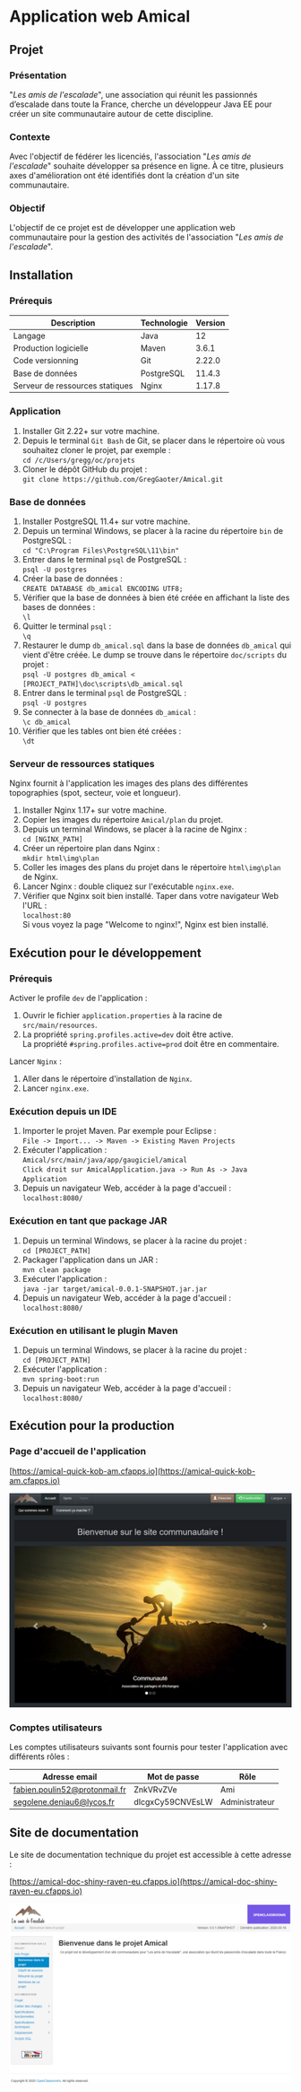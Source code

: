 # Application web Amical

## Projet

### Présentation

"*Les amis de l'escalade*", une association qui réunit les passionnés d’escalade dans toute la France, cherche un développeur Java EE pour créer un site communautaire autour de cette discipline.

### Contexte

Avec l'objectif de fédérer les licenciés, l'association "*Les amis de l'escalade*" souhaite développer sa présence en ligne. À ce titre, plusieurs axes d'amélioration ont été identifiés dont la création d'un site communautaire.

### Objectif

L'objectif de ce projet est de développer une application web communautaire pour la gestion des activités de l'association "*Les amis de l'escalade*".

## Installation

### Prérequis

| Description | Technologie | Version |
| --- | --- | --- |
| Langage | Java | 12 |
| Production logicielle | Maven | 3.6.1 |
| Code versionning | Git | 2.22.0 |
| Base de données | PostgreSQL | 11.4.3 |
| Serveur de ressources statiques | Nginx | 1.17.8 |

### Application

1.	Installer Git 2.22+ sur votre machine.
1.  Depuis le terminal `Git Bash` de Git, se placer dans le répertoire où vous souhaitez cloner le projet, par exemple :  
    `cd /c/Users/gregg/oc/projets`
1.  Cloner le dépôt GitHub du projet :  
    `git clone https://github.com/GregGaoter/Amical.git`

### Base de données

1.	Installer PostgreSQL 11.4+ sur votre machine.
1.  Depuis un terminal Windows, se placer à la racine du répertoire `bin` de PostgreSQL :  
    `cd "C:\Program Files\PostgreSQL\11\bin"`
1.  Entrer dans le terminal `psql` de PostgreSQL :  
    `psql -U postgres`
1.  Créer la base de données :  
    `CREATE DATABASE db_amical ENCODING UTF8;`
1.  Vérifier que la base de données à bien été créée en affichant la liste des bases de données :  
    `\l`
1.  Quitter le terminal `psql` :  
    `\q`
1.  Restaurer le dump `db_amical.sql` dans la base de données `db_amical` qui vient d'être créée. Le dump se trouve dans le répertoire `doc/scripts` du projet :  
    `psql -U postgres db_amical < [PROJECT_PATH]\doc\scripts\db_amical.sql`
1.  Entrer dans le terminal `psql` de PostgreSQL :  
    `psql -U postgres`
1.  Se connecter à la base de données `db_amical` :  
    `\c db_amical`
1.  Vérifier que les tables ont bien été créées :  
    `\dt`

### Serveur de ressources statiques

Nginx fournit à l'application les images des plans des différentes topographies (spot, secteur, voie et longueur).

1.	Installer Nginx 1.17+ sur votre machine.
1.  Copier les images du répertoire `Amical/plan` du projet.
1.  Depuis un terminal Windows, se placer à la racine de Nginx :  
    `cd [NGINX_PATH]`
1.  Créer un répertoire plan dans Nginx :  
    `mkdir html\img\plan`
1.  Coller les images des plans du projet dans le répertoire `html\img\plan` de Nginx.
1.  Lancer Nginx : double cliquez sur l'exécutable `nginx.exe`.
1.  Vérifier que Nginx soit bien installé. Taper dans votre navigateur Web l'URL :  
    `localhost:80`  
    Si vous voyez la page "Welcome to nginx!", Nginx est bien installé.

## Exécution pour le développement

### Prérequis

Activer le profile `dev` de l'application :
1.  Ouvrir le fichier `application.properties` à la racine de `src/main/resources`.
2.  La propriété `spring.profiles.active=dev` doit être active.  
    La propriété `#spring.profiles.active=prod` doit être en commentaire.

Lancer `Nginx` :
1.  Aller dans le répertoire d'installation de `Nginx`.
2.  Lancer `nginx.exe`.

### Exécution depuis un IDE

1.  Importer le projet Maven. Par exemple pour Eclipse :  
    `File -> Import... -> Maven -> Existing Maven Projects`
2.  Exécuter l'application :  
    `Amical/src/main/java/app/gaugiciel/amical`  
    `Click droit sur AmicalApplication.java -> Run As -> Java Application`
3.  Depuis un navigateur Web, accéder à la page d'accueil :  
    `localhost:8080/`

### Exécution en tant que package JAR

1.  Depuis un terminal Windows, se placer à la racine du projet :  
    `cd [PROJECT_PATH]`
1.  Packager l'application dans un JAR :  
    `mvn clean package`
1.  Exécuter l'application :  
    `java -jar target/amical-0.0.1-SNAPSHOT.jar.jar`
1.  Depuis un navigateur Web, accéder à la page d'accueil :  
    `localhost:8080/`

### Exécution en utilisant le plugin Maven

1.  Depuis un terminal Windows, se placer à la racine du projet :  
    `cd [PROJECT_PATH]`
1.  Exécuter l'application :  
    `mvn spring-boot:run`
1.  Depuis un navigateur Web, accéder à la page d'accueil :  
    `localhost:8080/`

## Exécution pour la production

### Page d'accueil de l'application

[https://amical-quick-kob-am.cfapps.io](https://amical-quick-kob-am.cfapps.io)  

![Page accueil Amical](https://github.com/GregGaoter/Amical/blob/master/doc/capture_ecran/page_accueil.png)

### Comptes utilisateurs

Les comptes utilisateurs suivants sont fournis pour tester l'application avec différents rôles :

| Adresse email | Mot de passe | Rôle |
| --- | --- | --- |
| fabien.poulin52@protonmail.fr | ZnkVRvZVe | Ami |
| segolene.deniau6@lycos.fr | dIcgxCy59CNVEsLW | Administrateur |

## Site de documentation

Le site de documentation technique du projet est accessible à cette adresse :  

[https://amical-doc-shiny-raven-eu.cfapps.io](https://amical-doc-shiny-raven-eu.cfapps.io)  

![Page accueil site documentation](https://github.com/GregGaoter/Amical/blob/master/doc/capture_ecran/page_accueil_doc.png)